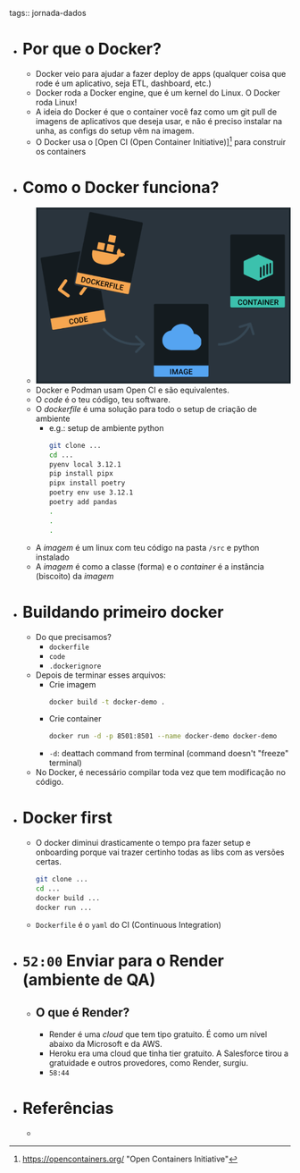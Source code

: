 tags:: jornada-dados

- # Por que o Docker?
	- Docker veio para ajudar a fazer deploy de apps (qualquer coisa que rode é um aplicativo, seja ETL, dashboard, etc.)
	- Docker roda a Docker engine, que é um kernel do Linux. O Docker roda Linux!
	- A ideia do Docker é que o container você faz como um git pull de imagens de aplicativos que deseja usar, e não é preciso instalar na unha, as configs do setup vêm na imagem.
	- O Docker usa o [Open CI (Open Container Initiative)][^1] para construir os containers
- # Como o Docker funciona?
	- ![image.png](../assets/image_1721401727142_0.png)
	- Docker e Podman usam Open CI e são equivalentes.
	- O *code* é o teu código, teu software.
	- O *dockerfile* é uma solução para todo o setup de criação de ambiente
		- e.g.: setup de ambiente python
		  ```bash
		  git clone ...
		  cd ...
		  pyenv local 3.12.1
		  pip install pipx
		  pipx install poetry
		  poetry env use 3.12.1
		  poetry add pandas
		  .
		  .
		  .
		  ```
	- A *imagem* é um linux com teu código na pasta `/src` e python instalado
	- A *imagem* é como a classe (forma) e o *container* é a instância (biscoito) da *imagem*
- # Buildando primeiro docker
	- Do que precisamos?
		- `dockerfile`
		- `code`
		- `.dockerignore`
	- Depois de terminar esses arquivos:
		- Crie imagem
		  ```bash
		  docker build -t docker-demo .
		  ```
		- Crie container
		  ```bash
		  docker run -d -p 8501:8501 --name docker-demo docker-demo
		  ```
		- `-d`: deattach command from terminal (command doesn't "freeze" terminal)
	- No Docker, é necessário compilar toda vez que tem modificação no código.
- # Docker first
	- O docker diminui drasticamente o tempo pra fazer setup e onboarding porque vai trazer certinho todas as libs com as versões certas.
	  ```bash
	  git clone ...
	  cd ...
	  docker build ...
	  docker run ...
	  ```
	- `Dockerfile` é o `yaml` do CI (Continuous Integration)
- # `52:00` Enviar para o Render (ambiente de QA)
	- ## O que é Render?
		- Render é uma *cloud* que tem tipo gratuito. É como um nível abaixo da Microsoft e da AWS.
		- Heroku era uma cloud que tinha tier gratuito. A Salesforce tirou a gratuidade e outros provedores, como Render, surgiu.
		- `58:44`
- # Referências
	- [^1]: https://opencontainers.org/ "Open Containers Initiative"